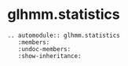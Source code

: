 # glhmm.statistics

```{eval-rst}
.. automodule:: glhmm.statistics
   :members:
   :undoc-members:
   :show-inheritance:
```
